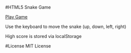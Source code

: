 #HTML5 Snake Game

[Play Game](http://vivekmano.github.io/html5snake)

Use the keyboard to move the snake (up, down, left, right)

High score is stored via localStorage



#License
MIT License